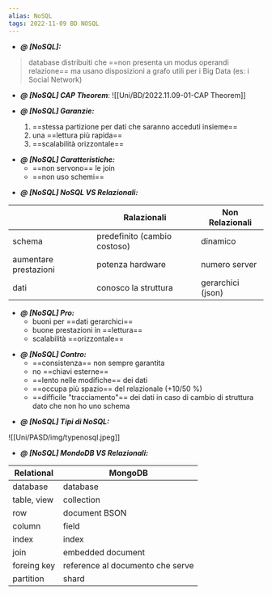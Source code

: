 ```yaml
---
alias: NoSQL
tags: 2022-11-09 BD NOSQL
---
```


- ***@ [NoSQL]:***
> database distribuiti che ==non presenta un modus operandi relazione== ma usano disposizioni a grafo utili per i Big Data (es: i Social Network)

<!--ID: 1670236970895-->


- ***@ [NoSQL] CAP Theorem***: ![[Uni/BD/2022.11.09-01-CAP Theorem]]

- ***@ [NoSQL] Garanzie:***
	1. ==stessa partizione per dati che saranno acceduti insieme==
	2. una ==lettura più rapida==
	3. ==scalabilità orizzontale==

<!--ID: 1670236970899-->


- ***@ [NoSQL] Caratteristiche:***
	- ==non servono== le join
	- ==non uso schemi==

<!--ID: 1670236970904-->


- ***@ [NoSQL] NoSQL VS Relazionali:***

||Ralazionali | Non Relazionali|
|---|---|---|
|schema|predefinito (cambio costoso)|dinamico|
|aumentare prestazioni|potenza hardware|numero server|
|dati|conosco la struttura|gerarchici (json)|

<!--ID: 1670236970908-->


- ***@ [NoSQL] Pro:***
	- buoni per ==dati gerarchici==
	- buone prestazioni in ==lettura==
	- scalabilità ==orizzontale==

<!--ID: 1670236970913-->


- ***@ [NoSQL] Contro:***
	- ==consistenza== non sempre garantita
	- no ==chiavi esterne==
	- ==lento nelle modifiche== dei dati
	- ==occupa più spazio== del relazionale (+10/50 %)
	- ==difficile "tracciamento"== dei dati in caso di cambio di struttura dato che non ho uno schema

<!--ID: 1670236970917-->


- ***@ [NoSQL] Tipi di NoSQL:***

![[Uni/PASD/img/typenosql.jpeg]]

<!--ID: 1670236970922-->


- ***@ [NoSQL] MondoDB VS Relazionali:***

|Relational | MongoDB|
|---|---|
|database | database|
|table, view | collection|
|row |document BSON|
|column | field|
|index | index|
|join | embedded document|
|foreing key | reference al documento che serve|
|partition | shard|

<!--ID: 1670236970926-->